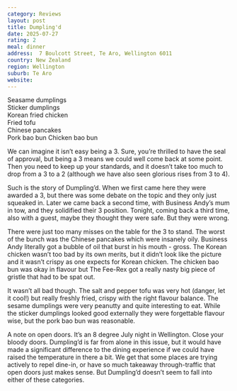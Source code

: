 ```yaml
---
category: Reviews
layout: post
title: Dumpling'd
date: 2025-07-27
rating: 2
meal: dinner
address:  7 Boulcott Street, Te Aro, Wellington 6011
country: New Zealand
region: Wellington
suburb: Te Aro
website: 
---
```

Seasame dumplings  
Sticker dumplings  
Korean fried chicken  
Fried tofu  
Chinese pancakes  
Pork bao bun
Chicken bao bun  

We can imagine it isn’t easy being a 3. Sure, you’re thrilled to have the seal of approval, but being a 3 means we could well come back at some point. Then you need to keep up your standards, and it doesn’t take too much to drop from a 3 to a 2 (although we have also seen glorious rises from 3 to 4). 

Such is the story of Dumpling’d. When we first came here they were awarded a 3, but there was some debate on the topic and they only just squeaked in. Later we came back a second time, with Business Andy’s mum in tow, and they solidified their 3 position. Tonight, coming back a third time, also with a guest, maybe they thought they were safe. But they were wrong. 

There were just too many misses on the table for the 3 to stand. The worst of the bunch was the Chinese pancakes which were insanely oily. Business Andy literally got a bubble of oil that burst in his mouth - gross. The Korean chicken wasn’t too bad by its own merits, but it didn’t look like the picture and it wasn’t crispy as one expects for Korean chicken. The chicken bao bun was okay in flavour but The Fee-Rex got a really nasty big piece of gristle that had to be spat out. 

It wasn’t all bad though. The salt and pepper tofu was very hot (danger, let it cool!) but really freshly fried, crispy with the right flavour balance. The sesame dumplings were very peanutty and quite interesting to eat. While the sticker dumplings looked good externally they were forgettable flavour wise, but the pork bao bun was reasonable. 

A note on open doors. It’s an 8 degree July night in Wellington. Close your bloody doors. Dumpling’d is far from alone in this issue, but it would have made a significant difference to the dining experience if we could have raised the temperature in there a bit. We get that some places are trying actively to repel dine-in, or have so much takeaway through-traffic that open doors just makes sense. But Dumpling’d doesn’t seem to fall into either of these categories. 